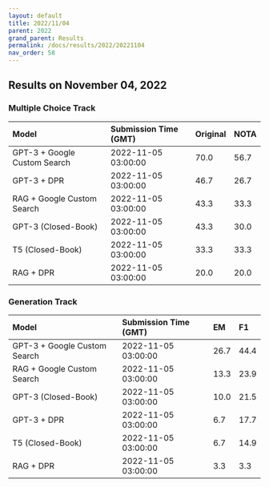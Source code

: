 ```yaml
---
layout: default
title: 2022/11/04
parent: 2022
grand_parent: Results
permalink: /docs/results/2022/20221104
nav_order: 58
---
```


## Results on November 04, 2022

### Multiple Choice Track

| Model        | Submission Time (GMT) | Original | NOTA | 
|:-------------|:---------|:---------|:-----|
|GPT-3 + Google Custom Search|2022-11-05 03:00:00|70.0|56.7|
|GPT-3 + DPR|2022-11-05 03:00:00|46.7|26.7|
|RAG + Google Custom Search|2022-11-05 03:00:00|43.3|33.3|
|GPT-3 (Closed-Book)|2022-11-05 03:00:00|43.3|30.0|
|T5 (Closed-Book)|2022-11-05 03:00:00|33.3|33.3|
|RAG + DPR|2022-11-05 03:00:00|20.0|20.0|



### Generation Track

| Model        | Submission Time (GMT) | EM | F1 | 
|:-------------|:---------|:---------|:-----|
|GPT-3 + Google Custom Search|2022-11-05 03:00:00|26.7|44.4|
|RAG + Google Custom Search|2022-11-05 03:00:00|13.3|23.9|
|GPT-3 (Closed-Book)|2022-11-05 03:00:00|10.0|21.5|
|GPT-3 + DPR|2022-11-05 03:00:00|6.7|17.7|
|T5 (Closed-Book)|2022-11-05 03:00:00|6.7|14.9|
|RAG + DPR|2022-11-05 03:00:00|3.3|3.3|

